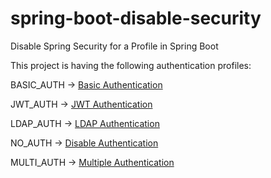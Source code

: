 # spring-boot-disable-security
Disable Spring Security for a Profile in Spring Boot

This project is having the following authentication profiles:

BASIC_AUTH -> [Basic Authentication](https://www.javachinna.com/secure-spring-boot-rest-api-with-basic-authentication-role-based-authorization-database/)

JWT_AUTH   -> [JWT Authentication](https://www.javachinna.com/secure-spring-boot-rest-api-with-jwt-authentication-role-based-authorization-database/)

LDAP_AUTH  -> [LDAP Authentication](https://www.javachinna.com/secure-spring-boot-rest-api-using-ldap-authentication-and-authorization-with-database/)

NO_AUTH    -> [Disable Authentication](https://www.javachinna.com/spring-boot-disable-spring-security/)

MULTI_AUTH    -> [Multiple Authentication](https://www.javachinna.com/spring-security-multiple-authentication-providers/)

